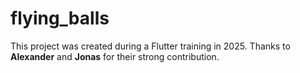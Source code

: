 # flying_balls

This project was created during a Flutter training in 2025.
Thanks to **Alexander** and **Jonas** for their strong contribution.